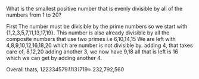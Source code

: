 What is the smallest positive number that is evenly divisible by all of the numbers from 1 to 20?

First The number must be divisible by the prime numbers so we start with  {1,2,3,5,7,11,13,17,19}.
This number is also already divisible by all the composite numbers that use two primes i.e 6,10,14,15
We are left with 4,8,9,10,12,16,18,20 which are number is not divisible by.
adding 4, that takes care of, 8,12,20
adding another 3, we now have 9,18
all that is left is 16 which we can get by adding another 4.

Overall thats, 1*2*2*3*3*4*5*7*9*11*13*17*19= 232,792,560‬
